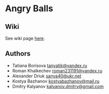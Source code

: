 # Angry Balls

## Wiki
See wiki page [here](https://bitbucket.org/kostyabazhanov/angry-balls/wiki/Home).

## Authors
- Tatiana Borisova [tanyatik@yandex.ru](mailto:tanyatik@yandex.ru)
- Roman Khalkechev [roman231191@yandex.ru](mailto:roman231191@yandex.ru)
- Alexander Driuk [sanya40@ukr.net](mailto:sanya40@ukr.net)
- Kostya Bazhanov [kostyabazhanov@mail.ru](mailto:kostyabazhanov@mail.ru)
- Dmitry Kalyanov [kalyanov.dmitry@gmail.com](mailto:kalyanov.dmitry@gmail.com)
